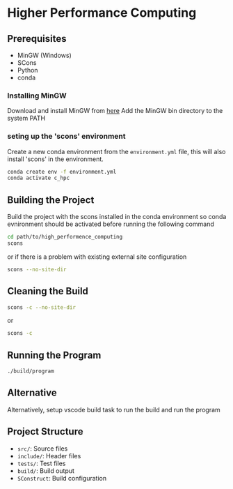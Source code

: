 # Higher Performance Computing

## Prerequisites
- MinGW (Windows)
- SCons
- Python
- conda

### Installing MinGW
Download and install MinGW from [here](https://sourceforge.net/projects/mingw/)
Add the MinGW bin directory to the system PATH

### seting up the 'scons' environment
Create a new conda environment from the `environment.yml` file, this will also install 'scons' in the environment. 
```bash
conda create env -f environment.yml
conda activate c_hpc
```



## Building the Project
Build the project with the scons installed in the conda environment
so conda evnironment should be activated before running the following command
```bash
cd path/to/high_performence_computing
scons
```
or if there is a problem with existing external site configuration

```bash
scons --no-site-dir
```

## Cleaning the Build
```bash
scons -c --no-site-dir
```
or 
```bash
scons -c
```

## Running the Program
```bash
./build/program
```

## Alternative
Alternatively, setup vscode build task to run the build and run the program

## Project Structure
- `src/`: Source files
- `include/`: Header files
- `tests/`: Test files
- `build/`: Build output
- `SConstruct`: Build configuration